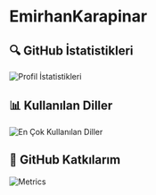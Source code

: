 # EmirhanKarapinar

## 🔍 GitHub İstatistikleri
![Profil İstatistikleri](https://github-readme-stats.vercel.app/api?username=emirhankarapinar_USERNAME&show_icons=true&theme=radical)

## 📊 Kullanılan Diller
![En Çok Kullanılan Diller](https://github-readme-stats.vercel.app/api/top-langs/?username=emirhankarapinar_USERNAME&layout=compact)

## 🎯 GitHub Katkılarım
![Metrics](https://metrics.lecoq.io/emirhankarapinar)
